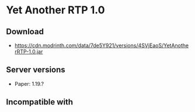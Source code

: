 # Yet Another RTP 1.0

## Download
- https://cdn.modrinth.com/data/7de5Y921/versions/4SVjEaoS/YetAnotherRTP-1.0.jar

## Server versions
- Paper: 1.19.?

## Incompatible with